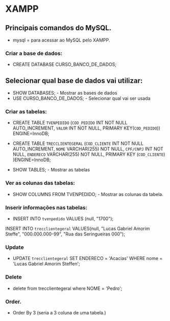 # XAMPP

## Principais comandos do MySQL.

* mysql = para acessar ao MySQL pelo XAMPP.

### Criar a base de dados:

* CREATE DATABASE CURSO_BANCO_DE_DADOS;

## Selecionar qual base de dados vai utilizar:

* SHOW DATABASES; - Mostrar as bases de dados
* USE CURSO_BANCO_DE_DADOS; - Selecionar qual vai ser usada

### Criar as tabelas:

* CREATE TABLE `TVENPEDIDO` (`COD_PEDIDO` INT NOT NULL AUTO_INCREMENT, `VALOR` INT NOT NULL, PRIMARY KEY(`COD_PEDIDO`)) ENGINE=InnoDB;

* CREATE TABLE `TRECCLIENTEGERAL` (`COD_CLIENTE` INT NOT NULL AUTO_INCREMENT, `NOME` VARCHAR(255) NOT NULL, `CPF/CNPJ` INT NOT NULL, `ENDERECO` VARCHAR(255) NOT NULL, PRIMARY KEY (`COD_CLIENTE`) )ENGINE=InnoDB;

* SHOW TABLES; - Mostrar as tabelas

### Ver as colunas das tabelas:

* SHOW COLUMNS FROM TVENPEDIDO; - Mostrar as colunas da tabela.

### Inserir informações nas tabelas:

* INSERT INTO `tvenpedido` VALUES (null, "1700");

INSERT INTO `trecclientegeral` VALUES(null, "Lucas Gabriel Amorim Steffe", "000.000.000-99", "Rua das Seringueiras 000");

### Update

* UPDATE `trecclientegeral` SET ENDERECO = 'Acacias' WHERE nome = 'Lucas Gabriel Amorim Steffen';

### Delete

* delete from trecclientegeral where NOME = 'Pedro';

### Order.

* Order By 3 (seria a 3 coluna de uma tabela.)